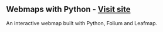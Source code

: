 ## Webmaps with Python - [Visit site](https://sngere.github.io/web_mapping/)

An interactive webmap built with Python, Folium and Leafmap.

